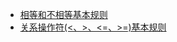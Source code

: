 - [相等和不相等基本规则](https://github.com/liuxilei/blog/issues/1)
- [关系操作符(<、>、<=、>=)基本规则](https://github.com/liuxilei/blog/issues/2)
